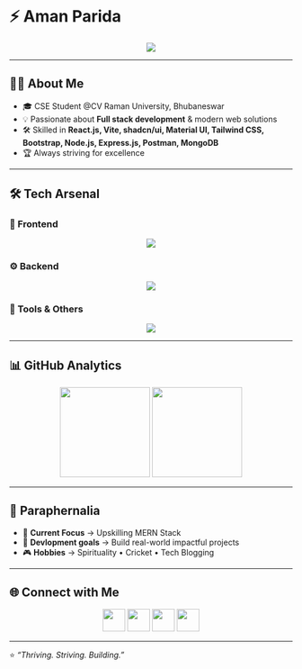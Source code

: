# ⚡ Aman Parida  

<p align="center">
  <img src="https://readme-typing-svg.herokuapp.com?font=Fira+Code&weight=500&size=24&duration=4000&pause=1000&color=00F79C&center=true&vCenter=true&width=650&lines=✨+Full-Stack+Developer;🔥+MERN+Stack+Specialist;🎨+Frontend+UI+Craftsman;📚+Thriving+%26+Striving" />
</p>

---

## 👨‍💻 About Me
- 🎓 CSE Student @CV Raman University, Bhubaneswar  
- 💡 Passionate about **Full stack development** & modern web solutions  
- 🛠 Skilled in **React.js, Vite, shadcn/ui, Material UI, Tailwind CSS, Bootstrap, Node.js, Express.js, Postman, MongoDB**    
- 🏆 Always striving for excellence

---

## 🛠 Tech Arsenal  

### 🎨 Frontend  
<p align="center">
  <img src="https://skillicons.dev/icons?i=react,vite,materialui,tailwind,bootstrap,html,css,js" />
</p>

### ⚙️ Backend  
<p align="center">
  <img src="https://skillicons.dev/icons?i=nodejs,express,mongodb" />
</p>

### 🔧 Tools & Others  
<p align="center">
  <img src="https://skillicons.dev/icons?i=git,github,vscode,postman,java" />
</p>

---

## 📊 GitHub Analytics  

<p align="center">
  <img src="https://github-readme-stats.vercel.app/api?username=Aman-Tech990&show_icons=true&theme=radical&hide_border=true&bg_color=0D1117&title_color=00F79C&icon_color=00F79C&text_color=FFFFFF" height="160"/>
  <img src="https://github-readme-streak-stats.herokuapp.com?user=Aman-Tech990&theme=radical&hide_border=true&background=0D1117&ring=00F79C&fire=FF007F&currStreakLabel=FFFFFF" height="160"/>
</p>

---

## 🌟 Paraphernalia 

- 🧩 **Current Focus** → Upskilling MERN Stack
- 🎯 **Devlopment goals** → Build real-world impactful projects    
- 🎮 **Hobbies** → Spirituality • Cricket • Tech Blogging  

---

## 🌐 Connect with Me  

<p align="center">
  <a href="https://github.com/Aman-Tech990"><img src="https://skillicons.dev/icons?i=github" height="40"></a>
  <a href="https://x.com/aman_tech001"><img src="https://skillicons.dev/icons?i=x" height="40"></a>
  <a href="https://www.linkedin.com/in/aman-parida-374468360"><img src="https://skillicons.dev/icons?i=linkedin" height="40"></a>
  <a href="mailto:amanparidaprofessional@gmail.com"><img src="https://skillicons.dev/icons?i=gmail" height="40"></a>
</p>

---

⭐ *“Thriving. Striving. Building.”*  
